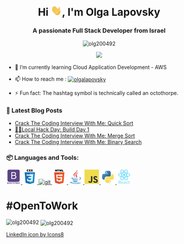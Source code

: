 <h1 align="center">Hi <img src="https://github.com/olg200492/olg200492/blob/master/wave.gif?raw=truef" width="30px">, I'm Olga Lapovsky</h1>
<h3 align="center">A passionate Full Stack Developer from Israel</h3>

<p align="center"> <img src="https://komarev.com/ghpvc/?username=olg200492&color=brightgreen" alt="olg200492" /> </p>
<p align="center"><a href="https://www.codewars.com/users/olg200492" target="blank"><img src="https://www.codewars.com/users/olg200492/badges/micro" /></a> </p>


- 🌱 I’m currently learning Cloud Application Development - AWS

- 📫 How to reach me : <a href="https://linkedin.com/in/olga-lapovsky" target="blank"><img align="center" src="https://img.icons8.com/fluent/48/000000/linkedin.png" alt="olgalapovsky" height="30" width="30"/></a>

<!-- - 💾 The next hackhaton I'll be attending : [Local Hack Day: Share](https://localhackday.mlh.io/)<br/> -->
- ⚡ Fun fact: The hashtag symbol is technically called an octothorpe.
### 📩 Latest Blog Posts
<!-- BLOG-POST-LIST:START -->
- [Crack The Coding Interview With Me: Quick Sort](https://dev.to/ifelseolga/crack-the-coding-interview-with-me-quick-sort-1p18)
- [👩‍💻Local Hack Day: Build Day 1](https://dev.to/ifelseolga/local-hack-day-build-day-1-1jj8)
- [Crack The Coding Interview With Me: Merge Sort](https://dev.to/ifelseolga/crack-the-coding-interview-with-me-merge-sort-1fp6)
- [Crack The Coding Interview With Me: Binary Search](https://dev.to/ifelseolga/crack-the-coding-interview-with-me-binary-search-29ei)
<!-- BLOG-POST-LIST:END -->
### 📦 Languages and Tools: 

<p align="left"> <a href="https://getbootstrap.com" target="_blank"> <img src="https://raw.githubusercontent.com/devicons/devicon/master/icons/bootstrap/bootstrap-plain-wordmark.svg" alt="bootstrap" width="40" height="40"/> </a> <a href="https://www.w3schools.com/css/" target="_blank"> <img src="https://raw.githubusercontent.com/devicons/devicon/master/icons/css3/css3-original-wordmark.svg" alt="css3" width="40" height="40"/> </a> <a href="https://git-scm.com/" target="_blank"> <img src="https://www.vectorlogo.zone/logos/git-scm/git-scm-icon.svg" alt="git" width="40" height="40"/> </a> <a href="https://www.w3.org/html/" target="_blank"> <img src="https://raw.githubusercontent.com/devicons/devicon/master/icons/html5/html5-original-wordmark.svg" alt="html5" width="40" height="40"/> </a> <a href="https://www.java.com" target="_blank"> <img src="https://raw.githubusercontent.com/devicons/devicon/master/icons/java/java-original.svg" alt="java" width="40" height="40"/> </a> <a href="https://developer.mozilla.org/en-US/docs/Web/JavaScript" target="_blank"> <img src="https://raw.githubusercontent.com/devicons/devicon/master/icons/javascript/javascript-original.svg" alt="javascript" width="40" height="40"/> </a> <a href="https://www.python.org" target="_blank"> <img src="https://raw.githubusercontent.com/devicons/devicon/master/icons/python/python-original.svg" alt="python" width="40" height="40"/> </a> <a href="https://reactjs.org/" target="_blank"> <img src="https://raw.githubusercontent.com/devicons/devicon/master/icons/react/react-original-wordmark.svg" alt="react" width="40" height="40"/> </a> </p>

# #OpenToWork

<p><img align="left" src="https://github-readme-stats.vercel.app/api/top-langs/?username=olg200492&layout=compact" alt="olg200492" /></p>

<p>&nbsp;<img align="center" src="https://github-readme-stats.vercel.app/api?username=olg200492&show_icons=true" alt="olg200492" /></p>
<a href="https://icons8.com/icon/xuvGCOXi8Wyg/linkedin">LinkedIn icon by Icons8</a>
<!-- <p align="center">
<a href="https://linkedin.com/in/olgalapovsky" target="blank"><img align="center" src="https://cdn.jsdelivr.net/npm/simple-icons@3.0.1/icons/linkedin.svg" alt="olgalapovsky" height="30" width="30" /></a>
</p> -->


<!--

<h2 align='center'><samp><strong>Hi there 👋, I'm Olga Lapovsky</strong></samp></h2>
<p align='center'>Software developer | Web developer</p>

## 🌱 I’m currently learning React at She Codes;.<br/>
## ⚡ My current challenge : building a web site with Node.js for Pomodoro clock.
## 💾 The next hackaton I'll be attending : [HeroHacks](https://organize.mlh.io/participants/events/4618-herohacks)<br/>
## <p>📫 How to reach me: <a href="https://www.linkedin.com/in/olgalapovsky"><img src="https://img.shields.io/badge/LinkedIn--_.svg?style=social&logo=linkedin" alt="LinkedIn"></a></p>

## 💻 **Languages and Tools:** 🛠️ <br>

![Git](https://img.shields.io/badge/-Git-000000?style=flat&logo=git&logoColor=F05032&labelColor=ffffff)
![GitHub](https://img.shields.io/badge/-GitHub-000000?style=flat&logo=github&logoColor=000000&labelColor=ffffff)
![Visual Studio Code](https://img.shields.io/badge/-VSCode-000000?style=flat&logo=visual-studio-code&labelColor=007ACC)
![HTML5](https://img.shields.io/badge/-HTML5-000000?style=flat&logo=html5&logoColor=ffffff&labelColor=E34F26)
![CSS3](https://img.shields.io/badge/-CSS3-000000?style=flat&logo=css3&logoColor=ffffff&labelColor=1572B6) 
![JavaScript](https://img.shields.io/badge/-JavaScript-000000?style=flat&logo=javascript)
![Windows](https://img.shields.io/badge/-Windows-000000?style=flat&logo=windows&logoColor=ffffff&labelColor=0078D6)

![Visitor Count](https://profile-counter.glitch.me/olg200492/count.svg)




**olg200492/olg200492** is a ✨ _special_ ✨ repository because its `README.md` (this file) appears on your GitHub profile.

Here are some ideas to get you started:
![React](https://img.shields.io/badge/-React-000000?style=flat&logo=react)
![Nodejs](https://img.shields.io/badge/-Nodejs-000000?style=flat&logo=Node.js)
- 🔭 I’m currently working on ...
- 🌱 I’m currently learning ...
- 👯 I’m looking to collaborate on ...
- 🤔 I’m looking for help with ...
- 💬 Ask me about ...
- 📫 How to reach me: ...
- 😄 Pronouns: ...
- ⚡ Fun fact: ...
-->
